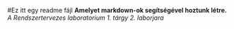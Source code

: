 #Ez itt egy readme fájl
**Amelyet markdown-ok segítségével hoztunk létre.**
*A Rendszertervezes laboratorium 1. tárgy 2. laborjara*